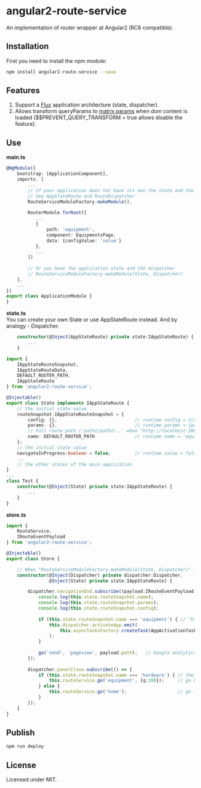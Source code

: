 # angular2-route-service

An implementation of router wrapper at Angular2 (RC6 compatible).

## Installation

First you need to install the npm module:
```sh
npm install angular2-route-service --save
```

## Features  

1. Support a [Flux](https://facebook.github.io/flux/docs/overview.html) application architecture (state, dispatcher).  
2. Allows transform queryParams to [matrix params](https://www.w3.org/DesignIssues/MatrixURIs.html) when dom content is loaded ($$PREVENT_QUERY_TRANSFORM = true allows disable the feature).  

## Use

**main.ts**  
```typescript
@NgModule({
    bootstrap: [ApplicationComponent],
    imports: [
        ...
        // If your application does not have its own the state and the dispatcher
        // See AppStateRoute and RouteDispatcher
        RouteServiceModuleFactory.makeModule(),
        
        RouterModule.forRoot([
           ...
           {
               path: 'equipment',
               component: EquipmentsPage,
               data: {configValue: 'value'}
           },
           ...
        ])
        
        // Or you have the application state and the dispatcher
        // RouteServiceModuleFactory.makeModule(State, Dispatcher)
    ],
    ...
})
export class ApplicationModule {
}
```

**state.ts**  
You can create your own State or use AppStateRoute instead. And by analogy - Dispatcher.  

```typescript
    constructor(@Inject(AppStateRoute) private state:IAppStateRoute) {
        ...
    }
```

```typescript
import {
    IAppStateRouteSnapshot, 
    IAppStateRouteData, 
    DEFAULT_ROUTER_PATH, 
    IAppStateRoute
} from 'angular2-route-service';

@Injectable()
export class State implements IAppStateRoute {
    // the initial state value
    routeSnapshot:IAppStateRouteSnapshot = {
        config: {},                             // runtime config = {configValue: 'value'}
        params: {},                             // runtime params = {param1:100} when "http://localhost:3000/#/equipment;param1=100"      
        // Full route path ('path1/path2/..' when "http://localhost:3000/#/path1/path2/..")                      
        name: DEFAULT_ROUTER_PATH               // runtime name = 'equipment'          
    };
    // the initial state value
    navigateInProgress:boolean = false;         // runtime value = false | true
    ...
    // the other states of the main application
}
...
class Test {
    constructor(@Inject(State) private state:IAppStateRoute) {
        ...
    }
}
```

**store.ts**  
```typescript
import {
    RouteService,
    IRouteEventPayload
} from 'angular2-route-service';

@Injectable()
export class Store {

    // When "RouteServiceModuleFactory.makeModule(State, Dispatcher)" is used.
    constructor(@Inject(Dispatcher) private dispatcher:Dispatcher,              // Or @Inject(RouteDispatcher) when RouteServiceModuleFactory.makeModule() is used.
                @Inject(State) private state:IAppStateRoute) {                  // Or @Inject(AppStateRoute) when RouteServiceModuleFactory.makeModule() is used.

        dispatcher.navigationEnd.subscribe((payload:IRouteEventPayload) => {
            console.log(this.state.routeSnapshot.name);
            console.log(this.state.routeSnapshot.params);
            console.log(this.state.routeSnapshot.config);
            
            if (this.state.routeSnapshot.name === 'equipment') { // "http://localhost:3000/#/equipment;param1=100"
                this.dispatcher.activateApp.emit(
                    this.asyncTasksFactory.createTask(AppActivationTask) 
                );
            }
            
            ga('send', 'pageview', payload.path);   // Google analytics
        });
        
        dispatcher.panelClose.subscribe(() => {
            if (this.state.routeSnapshot.name === 'hardware') { // the current page is "http://localhost:3000/#/hardware"
                this.routeService.go('equipment', {q:200});     // go back to the page "http://localhost:3000/#/equipment;q=200"
            } else {
                this.routeService.go('home');                   // go to the page "http://localhost:3000/#/home"
            }
        });
    }
}
```

## Publish

```sh
npm run deploy
```

## License

Licensed under MIT.